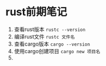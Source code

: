 # rust前期笔记

1. 查看rust版本  `rustc --version`
2. 编译rust文件 `rustc 文件名`
3. 查看cargo版本    `cargo --version`
4. 使用cargo创建项目 `cargo new 项目名`
5. 